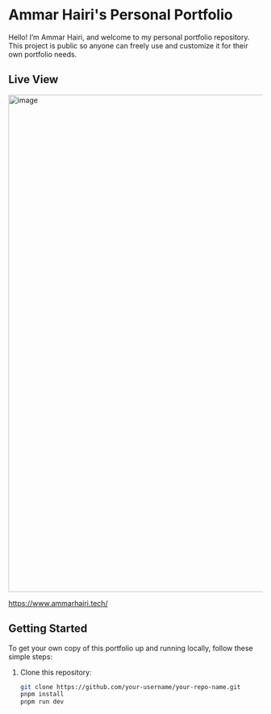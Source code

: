 # Ammar Hairi's Personal Portfolio

Hello! I’m Ammar Hairi, and welcome to my personal portfolio repository. This project is public so anyone can freely use and customize it for their own portfolio needs.

## Live View
<img width="1912" height="987" alt="image" src="https://github.com/user-attachments/assets/825d19da-8d92-4712-825c-6e64b72773da" />

https://www.ammarhairi.tech/

## Getting Started

To get your own copy of this portfolio up and running locally, follow these simple steps:

1. Clone this repository:
   ```bash
   git clone https://github.com/your-username/your-repo-name.git
   pnpm install
   pnpm run dev
```


